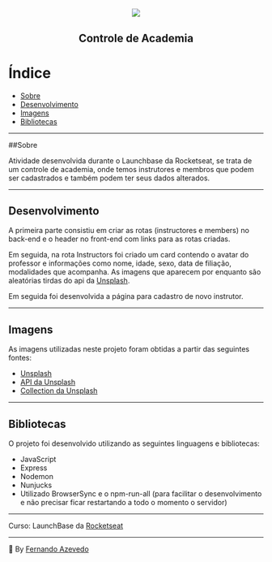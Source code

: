 <h1 align="center">
  <img src ="https://camo.githubusercontent.com/268b1344409fac98c4eeda520482b6910c4ddcba/68747470733a2f2f73746f726167652e676f6f676c65617069732e636f6d2f676f6c64656e2d77696e642f626f6f7463616d702d6c61756e6368626173652f6c6f676f2e706e67" />
  <h2 align="center"> Controle de Academia </h2>
<h1>

# Índice

- [Sobre](##sobre)
- [Desenvolvimento](##desenvolvimento)
- [Imagens](##imagens)
- [Bibliotecas](##bibliotecas)
        
    
---

##Sobre<a name="sobre"></a>

Atividade desenvolvida durante o Launchbase da Rocketseat, se trata de um controle de academia, onde temos instrutores e membros que podem ser cadastrados e também podem ter seus dados alterados.

---

## Desenvolvimento<a name="desenvolvimento"></a>

A primeira parte consistiu em criar as rotas (instructores e members) no back-end e o header no front-end com links para as rotas criadas.

Em seguida, na rota Instructors foi criado um card contendo o avatar do professor e informações como nome, idade, sexo, data de filiação, modalidades que acompanha. As imagens que aparecem por enquanto são aleatórias tirdas do api da [Unsplash](https://source.unsplash.com/).

Em seguida foi desenvolvida a página para cadastro de novo instrutor.

---

## Imagens<a name="imagens"></a>

As imagens utilizadas neste projeto foram obtidas a partir das seguintes fontes:

- [Unsplash](https://unsplash.com/)
- [API da Unsplash](https://source.unsplash.com/)
- [Collection da Unsplash](https://unsplash.com/collections/19035194/gym)

---

## Bibliotecas<a name="bibliotecas"></a> 

O projeto foi desenvolvido utilizando as seguintes linguagens e bibliotecas:
  - JavaScript
  - Express
  - Nodemon
  - Nunjucks
  - Utilizado BrowserSync e o npm-run-all (para facilitar o desenvolvimento e não precisar ficar restartando a todo o momento o servidor)
  
---

Curso: LaunchBase da [Rocketseat](https://rocketseat.com.br/)

---

:triangular_flag_on_post: By [Fernando Azevedo](https://github.com/FernandoAz09)
